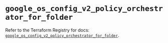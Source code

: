 # `google_os_config_v2_policy_orchestrator_for_folder`

Refer to the Terraform Registry for docs: [`google_os_config_v2_policy_orchestrator_for_folder`](https://registry.terraform.io/providers/hashicorp/google-beta/6.45.0/docs/resources/google_os_config_v2_policy_orchestrator_for_folder).
